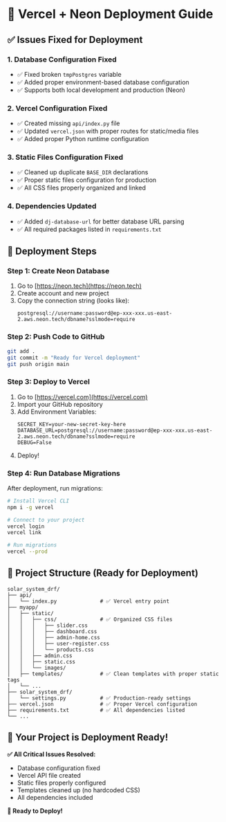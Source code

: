 # 🚀 Vercel + Neon Deployment Guide

## ✅ Issues Fixed for Deployment

### 1. **Database Configuration Fixed**
- ✅ Fixed broken `tmpPostgres` variable
- ✅ Added proper environment-based database configuration
- ✅ Supports both local development and production (Neon)

### 2. **Vercel Configuration Fixed**
- ✅ Created missing `api/index.py` file
- ✅ Updated `vercel.json` with proper routes for static/media files
- ✅ Added proper Python runtime configuration

### 3. **Static Files Configuration Fixed**
- ✅ Cleaned up duplicate `BASE_DIR` declarations
- ✅ Proper static files configuration for production
- ✅ All CSS files properly organized and linked

### 4. **Dependencies Updated**
- ✅ Added `dj-database-url` for better database URL parsing
- ✅ All required packages listed in `requirements.txt`

## 🎯 Deployment Steps

### Step 1: Create Neon Database
1. Go to [https://neon.tech](https://neon.tech)
2. Create account and new project
3. Copy the connection string (looks like):
   ```
   postgresql://username:password@ep-xxx-xxx.us-east-2.aws.neon.tech/dbname?sslmode=require
   ```

### Step 2: Push Code to GitHub
```bash
git add .
git commit -m "Ready for Vercel deployment"
git push origin main
```

### Step 3: Deploy to Vercel
1. Go to [https://vercel.com](https://vercel.com)
2. Import your GitHub repository
3. Add Environment Variables:
   ```
   SECRET_KEY=your-new-secret-key-here
   DATABASE_URL=postgresql://username:password@ep-xxx-xxx.us-east-2.aws.neon.tech/dbname?sslmode=require
   DEBUG=False
   ```
4. Deploy!

### Step 4: Run Database Migrations
After deployment, run migrations:
```bash
# Install Vercel CLI
npm i -g vercel

# Connect to your project
vercel login
vercel link

# Run migrations
vercel --prod
```

## 🔧 Project Structure (Ready for Deployment)

```
solar_system_drf/
├── api/
│   └── index.py              # ✅ Vercel entry point
├── myapp/
│   ├── static/
│   │   ├── css/              # ✅ Organized CSS files
│   │   │   ├── slider.css
│   │   │   ├── dashboard.css
│   │   │   ├── admin-home.css
│   │   │   ├── user-register.css
│   │   │   └── products.css
│   │   ├── admin.css
│   │   ├── static.css
│   │   └── images/
│   ├── templates/            # ✅ Clean templates with proper static tags
│   └── ...
├── solar_system_drf/
│   └── settings.py           # ✅ Production-ready settings
├── vercel.json               # ✅ Proper Vercel configuration
├── requirements.txt          # ✅ All dependencies listed
└── ...
```

## 🎉 Your Project is Deployment Ready!

**✅ All Critical Issues Resolved:**
- Database configuration fixed
- Vercel API file created
- Static files properly configured
- Templates cleaned up (no hardcoded CSS)
- All dependencies included

**🚀 Ready to Deploy!**

